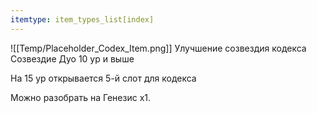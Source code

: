 ```yaml
---
itemtype: item_types_list[index]
---
```

![[Temp/Placeholder_Codex_Item.png]]
Улучшение созвездия кодекса Созвездие Дуо 10 ур и выше

На 15 ур открывается 5-й слот для кодекса

Можно разобрать на Генезис х1.
